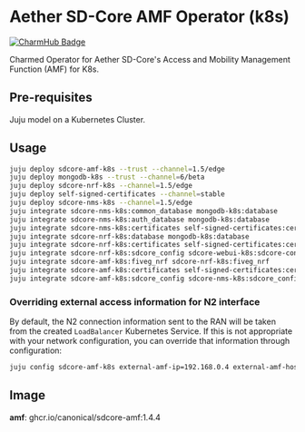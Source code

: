 # Aether SD-Core AMF Operator (k8s)
[![CharmHub Badge](https://charmhub.io/sdcore-amf-k8s/badge.svg)](https://charmhub.io/sdcore-amf-k8s)

Charmed Operator for Aether SD-Core's Access and Mobility Management Function (AMF) for K8s.


## Pre-requisites

Juju model on a Kubernetes Cluster.

## Usage

```bash
juju deploy sdcore-amf-k8s --trust --channel=1.5/edge
juju deploy mongodb-k8s --trust --channel=6/beta
juju deploy sdcore-nrf-k8s --channel=1.5/edge
juju deploy self-signed-certificates --channel=stable
juju deploy sdcore-nms-k8s --channel=1.5/edge
juju integrate sdcore-nms-k8s:common_database mongodb-k8s:database
juju integrate sdcore-nms-k8s:auth_database mongodb-k8s:database
juju integrate sdcore-nms-k8s:certificates self-signed-certificates:certificates
juju integrate sdcore-nrf-k8s:database mongodb-k8s:database
juju integrate sdcore-nrf-k8s:certificates self-signed-certificates:certificates
juju integrate sdcore-nrf-k8s:sdcore_config sdcore-webui-k8s:sdcore-config
juju integrate sdcore-amf-k8s:fiveg_nrf sdcore-nrf-k8s:fiveg_nrf
juju integrate sdcore-amf-k8s:certificates self-signed-certificates:certificates
juju integrate sdcore-amf-k8s:sdcore_config sdcore-nms-k8s:sdcore_config
```

### Overriding external access information for N2 interface

By default, the N2 connection information sent to the RAN will be taken from
the created `LoadBalancer` Kubernetes Service. If this is not appropriate with
your network configuration, you can override that information through
configuration:

```bash
juju config sdcore-amf-k8s external-amf-ip=192.168.0.4 external-amf-hostname=amf.example.com
```

## Image

**amf**: ghcr.io/canonical/sdcore-amf:1.4.4

